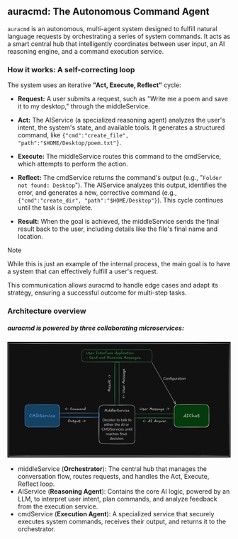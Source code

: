 ## auracmd: The Autonomous Command Agent
`auracmd` is an autonomous, multi-agent system designed to fulfill natural language requests by orchestrating a series of system commands. It acts as a smart central hub that intelligently coordinates between user input, an AI reasoning engine, and a command execution service.

### How it works: A self-correcting loop
The system uses an iterative **"Act, Execute, Reflect"** cycle:

- **Request:** A user submits a request, such as "Write me a poem and save it to my desktop," through the middleService.

- **Act:** The AIService (a specialized reasoning agent) analyzes the user's intent, the system's state, and available tools. It generates a structured command, like `{"cmd":"create_file", "path":"$HOME/Desktop/poem.txt"}`.

- **Execute:** The middleService routes this command to the cmdService, which attempts to perform the action.

- **Reflect:** The cmdService returns the command's output (e.g., "`Folder not found: Desktop`"). The AIService analyzes this output, identifies the error, and generates a new, corrective command (e.g., `{"cmd":"create_dir", "path":"$HOME/Desktop"}`). This cycle continues until the task is complete.

- **Result:** When the goal is achieved, the middleService sends the final result back to the user, including details like the file's final name and location.

>[!NOTE]
>While this is just an example of the internal process, the main goal is to have a system that can effectively fulfill a user's request.

This communication allows auracmd to handle edge cases and adapt its strategy, ensuring a successful outcome for multi-step tasks.

### Architecture overview
##### auracmd is powered by three collaborating microservices:

![topology](https://github.com/auracmd/.github/blob/main/profile/AI-Agent-Orch%20(1).png)

- middleService (**Orchestrator**): The central hub that manages the conversation flow, routes requests, and handles the Act, Execute, Reflect loop.
- AIService (**Reasoning Agent**): Contains the core AI logic, powered by an LLM, to interpret user intent, plan commands, and analyze feedback from the execution service.
- cmdService (**Execution Agent**): A specialized service that securely executes system commands, receives their output, and returns it to the orchestrator.
